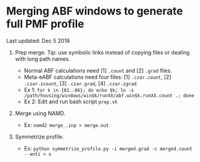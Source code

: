 
# Merging ABF windows to generate full PMF profile
Last updated: Dec 5 2018

1. Prep merge. Tip: use symbolic links instead of copying files or dealing with long path names.
    * Normal ABF calculations need [1] `.count` and [2] `.grad` files.
    * Meta-eABF calculations need four files: [1] `.czar.count`, [2] `.czar.zcount`, [3] `.czar.grad`, [4] `.czar.zgrad`
    * Ex 1: `for k in {01..06}; do echo $k; ln -s /path/housing/windows/win$k/runXX/abf.win$k.runXX.count .; done`
    * Ex 2: Edit and run bash script `prep.sh`

2. Merge using NAMD.
    * Ex: `namd2 merge_.inp > merge.out`

3. Symmetrize profile.
    * Ex: `python symmetrize_profile.py -i merged.grad -c merged.count --anti > x`

